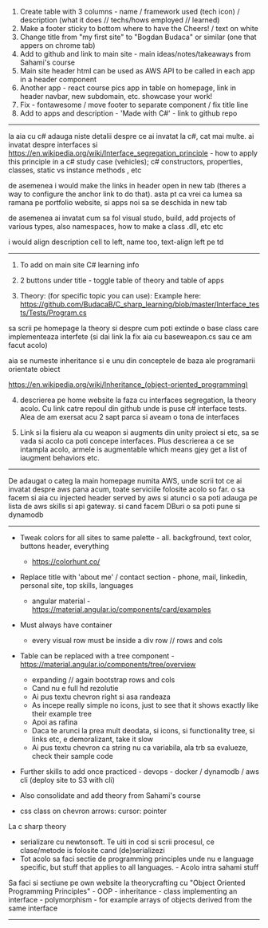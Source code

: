 1. Create table with 3 columns - name / framework used (tech icon) / description (what it does // techs/hows employed // learned)
2. Make a footer sticky to bottom where to have the Cheers! / text on white
3. Change title from "my first site" to "Bogdan Budaca" or similar (one that appers on chrome tab)
4. Add to github and link to main site - main ideas/notes/takeaways from Sahami's course
5. Main site header html can be used as AWS API to be called in each app in a header component
6. Another app - react course pics app in table on homepage, link in header navbar, new subdomain, etc. showcase your work!
7. Fix - fontawesome / move footer to separate component / fix title line
8. Add to apps and description - 'Made with C#' - link to github repo

-------------
la aia cu c# adauga niste detalii despre ce ai invatat la c#, cat mai multe. ai invatat despre interfaces si https://en.wikipedia.org/wiki/Interface_segregation_principle - how to apply this principle in a c# study case (vehicles); c# constructors, properties, classes, static vs instance methods , etc

de asemenea i would make the links in header open in new tab (theres a way to configure the anchor link to do that). asta pt ca vrei ca lumea sa ramana pe portfolio website, si apps noi sa se deschida in new tab

de asemenea ai invatat cum sa fol visual studo, build, add projects of various types, also namespaces, how to make a class .dll, etc etc 

i would align description cell to left, name too, text-align left pe td

--------------
1. To add on main site C# learning info

2. 2 buttons under title - toggle table of theory and table of apps

3. Theory:
(for specific topic you can use):
Example here:
https://github.com/BudacaB/C_sharp_learning/blob/master/Interface_tests/Tests/Program.cs

sa scrii pe homepage la theory si despre cum poti extinde o base class care implementeaza interfete (si dai link la fix aia cu baseweapon.cs sau ce am facut acolo)

aia se numeste inheritance si e unu din conceptele de baza ale programarii orientate obiect

https://en.wikipedia.org/wiki/Inheritance_(object-oriented_programming)

4. descrierea pe home website la faza cu interfaces segregation, la theory acolo. Cu link catre repoul din github unde is puse c# interface tests. Alea de am exersat acu 2 sapt parca si aveam o tona de interfaces

5. Link si la fisieru ala cu weapon si augments din unity proiect  si etc,  sa se vada si acolo ca poti concepe interfaces. Plus descrierea a ce se intampla acolo, armele is augmentable which means gjey get a list of iaugment behaviors etc.

-------------

De adaugat o categ la main homepage numita AWS, unde scrii tot ce ai invatat despre aws pana acum, toate serviciile folosite acolo so far. o sa facem si aia cu injected header served by aws si atunci o sa poti adauga pe lista de aws skills si api gateway. si cand facem DBuri o sa poti pune si dynamodb

-------------

- Tweak colors for all sites to same palette -  all. backgfround, text color, buttons header, everything
    - https://colorhunt.co/

- Replace title with 'about me' / contact section - phone, mail, linkedin, personal site, top skills, languages
    - angular material - https://material.angular.io/components/card/examples
    
- Must always have container
    - every visual row must be inside a div row // rows and cols
    
- Table can be replaced with a tree component - https://material.angular.io/components/tree/overview
    - expanding // again bootstrap rows and cols
    - Cand nu e full hd rezolutie
    - Ai pus textu chevron right si asa randeaza
    - As incepe really simple no icons, just to see that it shows exactly like their example tree 
    - Apoi as rafina
    - Daca te arunci la prea mult deodata, si icons, si functionality tree, si links etc, e demoralizant, take it slow
    - Ai pus textu chevron ca string nu ca variabila, ala trb sa evalueze, check their sample code
    
- Further skills to add once practiced - devops - docker / dynamodb / aws cli (deploy site to S3 with cli)

- Also consolidate and add theory from Sahami's course

- css class on chevron arrows: cursor: pointer

La c sharp theory
- serializare cu newtonsoft. Te uiti in cod si scrii procesul, ce clase/metode is folosite cand (de)serializezi
- Tot acolo sa faci sectie de programming principles unde nu e language specific, but stuff that applies to all languages.              - Acolo intra sahami stuff

Sa faci si sectiune pe own website la theorycrafting cu "Object Oriented Programming Principles"
    - OOP - inheritance - class implementing an interface
          - polymorphism - for example arrays of objects derived from the same interface
    
-------------


